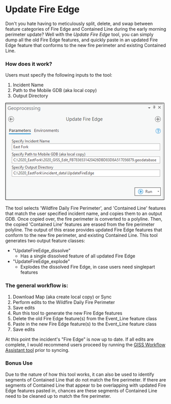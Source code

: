 # Update Fire Edge

Don't you hate having to meticulously split, delete, and swap between feature categories of Fire Edge and Contained Line during the early morning perimeter update? Well with the *Update Fire Edge* tool, you can simply dump all the old Fire Edge features, and quickly paste in an updated Fire Edge feature that conforms to the new fire perimeter and existing Contained Line.

### How does it work?

Users must specify the following inputs to the tool:
1. Incident Name
2. Path to the Mobile GDB (aka local copy)
3. Output Directory

![screenshot_UpdateFireEdge_1.png](/docs/screenshot_UpdateFireEdge_1.png)


The tool selects 'Wildfire Daily Fire Perimeter', and 'Contained Line' features that match the user specified incident name, and copies them to an output GDB. Once copied over, the fire perimeter is converted to a polyline. Then, the copied 'Contained Line' features are erased from the fire perimeter polyline. The output of this erase provides updated Fire Edge features that conform to the new fire perimeter, and existing Contained Line. This tool generates two output feature classes:

- "UpdateFireEdge_dissolve"
    - Has a single dissolved feature of all updated Fire Edge
- "UpdateFireEdge_explode"
    - Explodes the dissolved Fire Edge, in case users need singlepart features

### The general workflow is:
1. Download Map (aka create local copy) or Sync
2. Perform edits to the Wildfire Daily Fire Perimeter
3. Save edits
4. Run this tool to generate the new Fire Edge features
6. Delete the old Fire Edge feature(s) from the Event_Line feature class
7. Paste in the new Fire Edge feature(s) to the Event_Line feature class
8. Save edits

At this point the incident's "Fire Edge" is now up to date. If all edits are complete, I would recommend users proceed by running the [GISS Workflow Assistant tool](/docs/README_GISSWorkflowAssistant.md) prior to syncing.

### Bonus Use
Due to the nature of how this tool works, it can also be used to identify segments of Contained Line that do not match the fire perimeter. If there are segments of Contained Line that appear to be overlapping with updated Fire Edge features pasted in, chances are these segments of Contained Line need to be cleaned up to match the fire perimeter.
